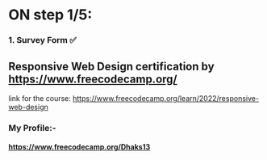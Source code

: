 # ON step 1/5:
 ### 1. Survey Form ✅
 
 
 ## Responsive Web Design certification by https://www.freecodecamp.org/

 link for the course: https://www.freecodecamp.org/learn/2022/responsive-web-design 

### My Profile:-
#### https://www.freecodecamp.org/Dhaks13
